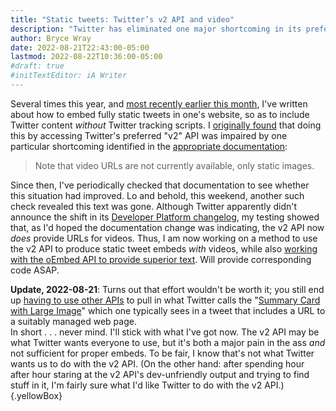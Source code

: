 ```yaml
---
title: "Static tweets: Twitter’s v2 API and video"
description: "Twitter has eliminated one major shortcoming in its preferred API."
author: Bryce Wray
date: 2022-08-21T22:43:00-05:00
lastmod: 2022-08-22T10:36:00-05:00
#draft: true
#initTextEditor: iA Writer
---
```


Several times this year, and [most recently earlier this month](/posts/2022/08/static-tweets-hugo-tale-two-sources/), I've written about how to embed fully static tweets in one's website, so as to include Twitter content *without* Twitter tracking scripts. I [originally found](/posts/2022/02/gems-in-rough-14/#learning-from-a-friendly-hat-tip) that doing this by accessing Twitter's preferred "v2" API was impaired by one particular shortcoming identified in the [appropriate documentation](https://developer.twitter.com/en/docs/twitter-api/data-dictionary/object-model/media):

> Note that video URLs are not currently available, only static images.

Since then, I've periodically checked that documentation to see whether this situation had improved. Lo and behold, this weekend, another such check revealed this text was gone. Although Twitter apparently didn't announce the shift in its [Developer Platform changelog](https://developer.twitter.com/en/updates/changelog), my testing showed that, as I'd hoped the documentation change was indicating, the v2 API now *does* provide URLs for videos. Thus, I am now working on a method to use the v2 API to produce static tweet embeds *with* videos, while also [working with the oEmbed API to provide superior text](/posts/2022/08/static-tweets-hugo-tale-two-sources/). Will provide corresponding code ASAP.

**Update, 2022-08-21**: Turns out that effort wouldn't be worth it; you still end up [having to use other APIs](https://twittercommunity.com/t/how-to-get-url-preview-of-link-shared-in-tweet/158649) to pull in what Twitter calls the "[Summary Card with Large Image](https://developer.twitter.com/en/docs/twitter-for-websites/cards/overview/summary-card-with-large-image)" which one typically sees in a tweet that includes a URL to a suitably managed web page.\
In short . . . never mind. I'll stick with what I've got now. The v2 API may be what Twitter wants everyone to use, but it's both a major pain in the ass *and* not sufficient for proper embeds. To be fair, I know that's not what Twitter wants us to do with the v2 API. (On the other hand: after spending hour after hour staring at the v2 API's dev-unfriendly output and trying to find stuff in it, I'm fairly sure what I'd like Twitter to do with the v2 API.)
{.yellowBox}
